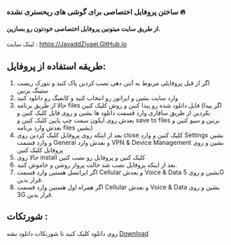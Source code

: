### ساختن پروفایل اختصاصی برای گوشی های ریحستری نشده 🔥
#### از طریق سایت میتونین پروفایل اختصاصی خودتون رو بسازین.
لینک سایت : https://JavaddZiyaei.GitHub.io
## طریقه استفاده از پروفایل:
1. اگر از قبل پروفایلی مربوط به آنتن دهی نصب کردین پاک کنید و نتورک ریست ستینگ بزنین
2. وارد سایت بشین و اپراتور رو انتخاب کنید و کانفیگ رو دانلود کنید
3. حالا از طریق برنامه files فایل دانلود شده رو پیدا کنین و روش کلیک کنین (اگر پیدا نکردین از طریق سافاری وارد قسمت دانلود ها بشین و روی فایل کلیک کنین و بعدش روی ایکون سمت چپ پایین کلیک کنین و save to files  بزنین و سیو کنین و بعدش وارد برنامه files بشین)
4. بعد از اینکه روی پروفایل کلیک کردین روی close کلیک کنین و وارد Settings بشین و وارد قسمت General و بعدش وارد VPN & Device Management بشین و روی پروفایل کلیک کنین
5. حالا روی install کلیک کنین و پروفایل رو نصب کنین
6. بعد از اینکه پروفایل نصب شد حالت پرواز روشن و خاموش کنید.
7. اگر ایرانسل هستین وارد قسمت Cellular و بعدش Voice & Data بشین و روی 5G قرار بدین.
8. اگر همراه اول هستین وارد قسمت Cellular و بعدش Voice & Data بشین و روی 3G قرار بدین.
## شورتکات : 
روی دانلود کلیک کنید تا شورتکات دانلود بشه [Download](https://google.com)
